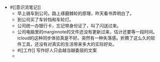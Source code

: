 - #[[意识流笔记]] 
    - 早上骑车到公司，路上琢磨棘轮的原理，昨天看书弄明白了。
    - 到公司买了车铃铛和车轮灯。
    - 公司统一办银行卡，忘记带身份证了，叫了闪送过来。
    - 公司电脑里的marginnote的文件还没有更新过来，估计还要等一段时间。icloud的这种同步体验真是不好。突然有一种失落感。折腾了这么久的软件工具，还没有对真实的生活带来多大的实际好处。
    - #[[工作]] 写作好人只会越当越委屈的文案
    - 
